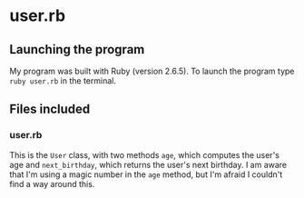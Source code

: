 # user.rb

## Launching the program

My program was built with Ruby (version 2.6.5). To launch the program type ```ruby user.rb``` in the terminal.

## Files included

### user.rb

This is the `User` class, with two methods `age`, which computes the user's age and `next_birthday`, which returns the user's next birthday.
I am aware that I'm using a magic number in the `age` method, but I'm afraid I couldn't find a way around this.
